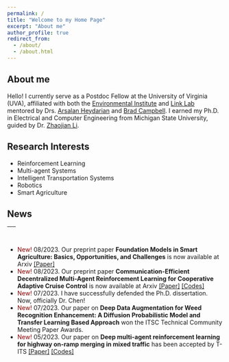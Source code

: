 ```yaml
---
permalink: /
title: "Welcome to my Home Page"
excerpt: "About me"
author_profile: true
redirect_from: 
  - /about/
  - /about.html
---
```


## About me
Hello! I currently serve as a Postdoc Fellow at the University of Virginia (UVA), affiliated with both the [Environmental Institute](https://environment.virginia.edu/) and [Link Lab](https://engineering.virginia.edu/link-lab) mentored by Drs. [Arsalan Heydarian](https://engineering.virginia.edu/faculty/arsalan-heydarian) and [Brad Campbell](https://engineering.virginia.edu/faculty/brad-campbell). I earned my Ph.D. in Electrical and Computer Engineering from Michigan State University, guided by Dr. [Zhaojian Li](https://www.egr.msu.edu/rival/). 

## Research Interests
- Reinforcement Learning
- Multi-agent Systems
- Intelligent Transportation Systems
- Robotics
- Smart Agriculture


## News 
<table style="width:100%">
  <thead>
    <tr>
      <th width="100%">&nbsp;</th>
    </tr>
  </thead>
</table>

- <span style="color:darkred"> New! </span> 08/2023. Our preprint paper **Foundation Models in Smart Agriculture: Basics, Opportunities, and Challenges** is now available at Arxiv [[Paper]](https://arxiv.org/abs/2308.06668)
- <span style="color:darkred"> New! </span> 08/2023. Our preprint paper **Communication-Efficient Decentralized Multi-Agent Reinforcement Learning for Cooperative Adaptive Cruise Control** is now available at Arxiv [[Paper]](https://arxiv.org/abs/2308.02345) [[Codes]](https://github.com/DongChen06/MACACC)
- <span style="color:darkred"> New! </span> 07/2023. I have successfully defended the Ph.D. dissertation. Now, officially Dr. Chen!
- <span style="color:darkred"> New! </span> 07/2023. Our paper on **Deep Data Augmentation for Weed Recognition Enhancement: A Diffusion Probabilistic Model and Transfer Learning Based Approach** won the ITSC Technical Community Meeting Paper Awards.
- <span style="color:darkred"> New! </span> 05/2023.  Our paper on **Deep multi-agent reinforcement learning for highway on-ramp merging in mixed traffic** has been accepted by T-ITS [[Paper]](https://ieeexplore.ieee.org/abstract/document/10159552) [[Codes]](https://github.com/DongChen06/MARL_CAVs)

<br/>

<script type='text/javascript' id='clustrmaps' src='//cdn.clustrmaps.com/map_v2.js?cl=ffffff&w=300&t=tt&d=SwUv9j7dZkNLy25NFF2QqQ3t7PxjENqQJIJ1Qcc3hPY&co=2d78ad&cmo=3acc3a&cmn=ff5353&ct=ffffff'></script>
